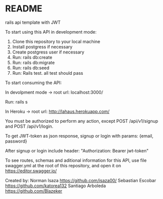 # README

rails api template with JWT

To start using this API in development mode:

1. Clone this repository to your local machine
2. Install postgress if necessary
3. Create postgress user if necessary
4. Run: rails db:create
5. Run: rails db:migrate
6. Run: rails db:seed
7. Run: Rails test. all test should pass

To start consuming the API:

In devolpment mode ->
root url: localhost:3000/

Run: rails s

In Heroku ->
root url: http://lahaus.herokuapp.com/

You must be authorized to perform any action,
except POST /api/v1/signup and POST /api/v1/login.

To get JWT-token as json response,
signup or login with params: {email, password}

After signup or login include header:
"Authorization: Bearer jwt-token"

To see routes, schemas and aditional information for
this API, use file swagger.yml at the root of this
repository, and open it on https://editor.swagger.io/

Created by:
Norman Isaza https://github.com/isaza00/
Sebastian Escobar https://github.com/katorea132
Santiago Arboleda https://github.com/Blazeker
